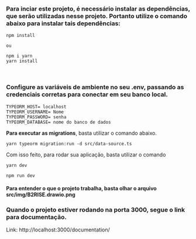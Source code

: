 ### Para inciar este projeto, é necessário instalar as dependências, que serão utilizadas nesse projeto. Portanto utilize o comando abaixo para instalar tais dependências:

````
npm install

ou

npm i yarn
yarn install
````
<br>

### **Configure as variáveis de ambiente no seu .env**, passando as credenciais corretas para conectar em seu banco local.
````
TYPEORM_HOST= localhost
TYPEORM_USERNAME= Nome
TYPEORM_PASSWORD= senha
TYPEORM_DATABASE= nome do banco de dados
````

**Para executar as migrations**, basta utilizar o comando abaixo.

````
yarn typeorm migration:run -d src/data-source.ts
````

Com isso feito, para rodar sua aplicação, basta utilizar o comando
````
yarn dev

npm run dev

````

#### Para entender o que o projeto trabalha, basta olhar o arquivo src/img/B2RISE.drawio.png

### Quando o projeto estiver rodando na porta 3000, segue o link para documentação.
Link: http://localhost:3000/documentation/




